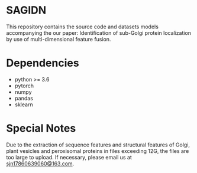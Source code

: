 # SAGIDN
This repository contains the source code and datasets models accompanying the our paper: Identification of sub-Golgi protein localization by use of multi-dimensional feature fusion.
# Dependencies
* python >= 3.6
* pytorch
* numpy
* pandas
* sklearn
# Special Notes
Due to the extraction of sequence features and structural features of Golgi, plant vesicles and peroxisomal proteins in files exceeding 12G, the files are too large to upload. If necessary, please email us at sjn17860639060@163.com.
